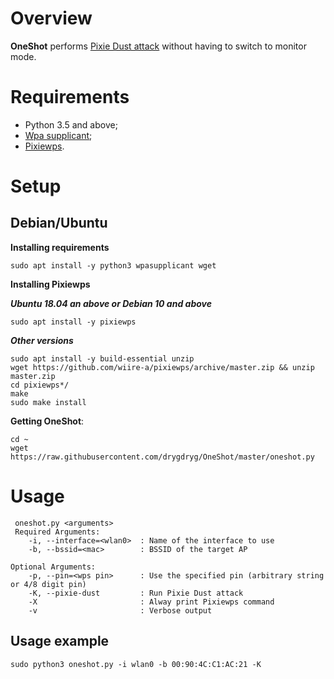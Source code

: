 
# Overview
**OneShot** performs [Pixie Dust attack](https://forums.kali.org/showthread.php?24286-WPS-Pixie-Dust-Attack-Offline-WPS-Attack) without having to switch to monitor mode.

# Requirements
 - Python 3.5 and above;
 - [Wpa supplicant](https://www.w1.fi/wpa_supplicant/);
 - [Pixiewps](https://github.com/wiire-a/pixiewps).

# Setup
## Debian/Ubuntu
**Installing requirements**
 ```
 sudo apt install -y python3 wpasupplicant wget
 ```
**Installing Pixiewps**

***Ubuntu 18.04 an above or Debian 10 and above***
 ```
 sudo apt install -y pixiewps
 ```
 
***Other versions***
 ```
 sudo apt install -y build-essential unzip
 wget https://github.com/wiire-a/pixiewps/archive/master.zip && unzip master.zip
 cd pixiewps*/
 make
 sudo make install
 ```
**Getting OneShot**:
 ```
 cd ~
 wget https://raw.githubusercontent.com/drygdryg/OneShot/master/oneshot.py
 ```

# Usage
```
 oneshot.py <arguments>
 Required Arguments:
    -i, --interface=<wlan0>  : Name of the interface to use
    -b, --bssid=<mac>        : BSSID of the target AP

Optional Arguments:
    -p, --pin=<wps pin>      : Use the specified pin (arbitrary string or 4/8 digit pin)
    -K, --pixie-dust         : Run Pixie Dust attack
    -X                       : Alway print Pixiewps command
    -v                       : Verbose output
 ```

## Usage example
 ```
 sudo python3 oneshot.py -i wlan0 -b 00:90:4C:C1:AC:21 -K
 ```
